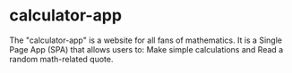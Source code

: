 # calculator-app
The "calculator-app" is a website for all fans of mathematics. It is a Single Page App (SPA) that allows users to: Make simple calculations and Read a random math-related quote.
